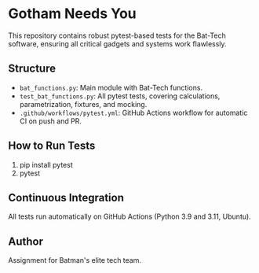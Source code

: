 # Gotham Needs You

This repository contains robust pytest-based tests for the Bat-Tech software, ensuring all critical gadgets and systems work flawlessly.

## Structure

- `bat_functions.py`: Main module with Bat-Tech functions.
- `test_bat_functions.py`: All pytest tests, covering calculations, parametrization, fixtures, and mocking.
- `.github/workflows/pytest.yml`: GitHub Actions workflow for automatic CI on push and PR.

## How to Run Tests

1. pip install pytest
2. pytest

## Continuous Integration

All tests run automatically on GitHub Actions (Python 3.9 and 3.11, Ubuntu).

## Author

Assignment for Batman's elite tech team.
